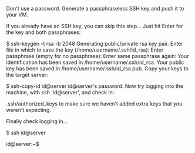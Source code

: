 Don't use a password. Generate a passphraseless SSH key and push it to your VM.

If you already have an SSH key, you can skip this step… Just hit Enter for the key and both passphrases:

$ ssh-keygen -t rsa -b 2048
Generating public/private rsa key pair.
Enter file in which to save the key (/home/username/.ssh/id_rsa): 
Enter passphrase (empty for no passphrase): 
Enter same passphrase again: 
Your identification has been saved in /home/username/.ssh/id_rsa.
Your public key has been saved in /home/username/.ssh/id_rsa.pub.
Copy your keys to the target server:

$ ssh-copy-id id@server
id@server's password: 
Now try logging into the machine, with ssh 'id@server', and check in:

.ssh/authorized_keys
to make sure we haven’t added extra keys that you weren’t expecting.

Finally check logging in…

$ ssh id@server

id@server:~$ 
